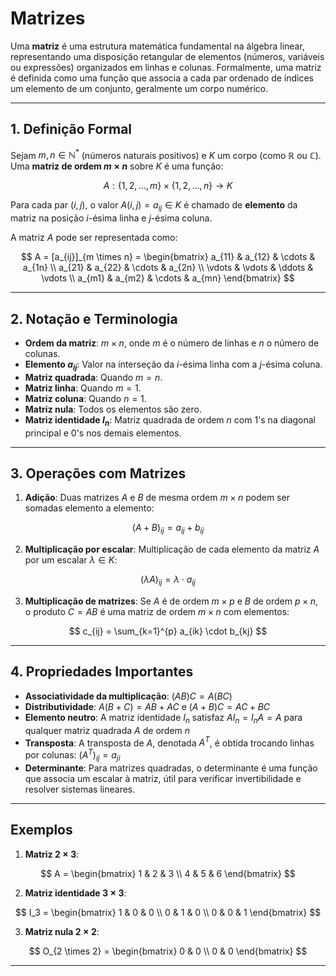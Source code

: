 # Matrizes

Uma **matriz** é uma estrutura matemática fundamental na álgebra linear, representando uma disposição retangular de elementos (números, variáveis ou expressões) organizados em linhas e colunas. Formalmente, uma matriz é definida como uma função que associa a cada par ordenado de índices um elemento de um conjunto, geralmente um corpo numérico.

---

## 1. Definição Formal

Sejam $m, n \in \mathbb{N}^*$ (números naturais positivos) e $K$ um corpo (como $\mathbb{R}$ ou $\mathbb{C}$). Uma **matriz de ordem $m \times n$** sobre $K$ é uma função:

$$
A: \{1, 2, \dots, m\} \times \{1, 2, \dots, n\} \to K
$$

Para cada par $(i, j)$, o valor $A(i, j) = a_{ij} \in K$ é chamado de **elemento** da matriz na posição $i$-ésima linha e $j$-ésima coluna.

A matriz $A$ pode ser representada como:

$$
A = [a_{ij}]_{m \times n} = 
\begin{bmatrix}
a_{11} & a_{12} & \cdots & a_{1n} \\
a_{21} & a_{22} & \cdots & a_{2n} \\
\vdots & \vdots & \ddots & \vdots \\
a_{m1} & a_{m2} & \cdots & a_{mn}
\end{bmatrix}
$$

---

## 2. Notação e Terminologia

* **Ordem da matriz**: $m \times n$, onde $m$ é o número de linhas e $n$ o número de colunas.
* **Elemento $a_{ij}$**: Valor na interseção da $i$-ésima linha com a $j$-ésima coluna.
* **Matriz quadrada**: Quando $m = n$.
* **Matriz linha**: Quando $m = 1$.
* **Matriz coluna**: Quando $n = 1$.
* **Matriz nula**: Todos os elementos são zero.
* **Matriz identidade $I_n$**: Matriz quadrada de ordem $n$ com 1's na diagonal principal e 0's nos demais elementos.

---

## 3. Operações com Matrizes

1. **Adição**: Duas matrizes $A$ e $B$ de mesma ordem $m \times n$ podem ser somadas elemento a elemento:

$$
(A + B)_{ij} = a_{ij} + b_{ij}
$$

2. **Multiplicação por escalar**: Multiplicação de cada elemento da matriz $A$ por um escalar $\lambda \in K$:

$$
(\lambda A)_{ij} = \lambda \cdot a_{ij}
$$

3. **Multiplicação de matrizes**: Se $A$ é de ordem $m \times p$ e $B$ de ordem $p \times n$, o produto $C = AB$ é uma matriz de ordem $m \times n$ com elementos:

$$
c_{ij} = \sum_{k=1}^{p} a_{ik} \cdot b_{kj}
$$

---

## 4. Propriedades Importantes

* **Associatividade da multiplicação**: $(AB)C = A(BC)$
* **Distributividade**: $A(B + C) = AB + AC$ e $(A + B)C = AC + BC$
* **Elemento neutro**: A matriz identidade $I_n$ satisfaz $AI_n = I_nA = A$ para qualquer matriz quadrada $A$ de ordem $n$
* **Transposta**: A transposta de $A$, denotada $A^T$, é obtida trocando linhas por colunas: $(A^T)_{ij} = a_{ji}$
* **Determinante**: Para matrizes quadradas, o determinante é uma função que associa um escalar à matriz, útil para verificar invertibilidade e resolver sistemas lineares.

---

## Exemplos

1. **Matriz $2 \times 3$**:

$$
A = 
\begin{bmatrix}
1 & 2 & 3 \\
4 & 5 & 6
\end{bmatrix}
$$

2. **Matriz identidade $3 \times 3$**:

$$
I_3 = 
\begin{bmatrix}
1 & 0 & 0 \\
0 & 1 & 0 \\
0 & 0 & 1
\end{bmatrix}
$$

3. **Matriz nula $2 \times 2$**:

$$
O_{2 \times 2} = 
\begin{bmatrix}
0 & 0 \\
0 & 0
\end{bmatrix}
$$

---


